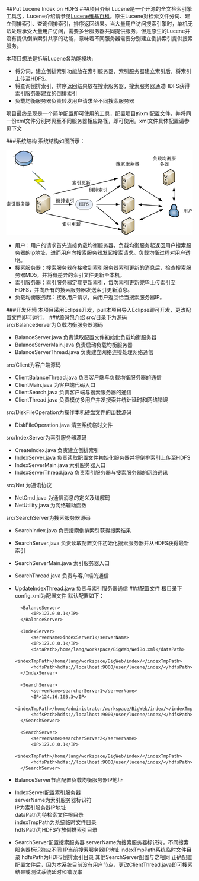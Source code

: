 ##Put Lucene Index on HDFS
###项目介绍
Lucene是一个开源的全文检索引擎工具包，Lucene介绍请参见[Lucene维基百科](https://en.wikipedia.org/wiki/Lucene)。原生Lucene对检索文件分词、建立倒排索引、查询倒排索引，排序返回结果。当大量用户访问搜索引擎时，单机无法处理承受大量用户访问，需要多台服务器共同提供服务，但是原生的Lucene并没有提供倒排索引共享的功能，意味着不同服务器需要分别建立倒排索引提供搜索服务。</br>

本项目想法是拆解Lucene各功能模块:</br>

* 将分词，建立倒排索引功能放在索引服务器，索引服务器建立索引后，将索引上传至HDFS。</br>
* 将查询倒排索引，排序返回结果放在搜索服务器，搜索服务器通过HDFS获得索引服务器建立的倒排索引</br>
* 负载均衡服务器负责转发用户请求至不同搜索服务器</br>

项目最终呈现是一个简单配置即可使用的工具，配置项目的xml配置文件，并将同一份xml文件分别拷贝至不同服务器相应路径，即可使用。xml文件具体配置请参见下文

###系统结构
系统结构如图所示：

![](https://github.com/langruixiang/Lucene-Index-on-HDFS/blob/master/systemstructure.png)

* 用户：用户的请求首先连接负载均衡服务器，负载均衡服务起返回用户搜索服务器的ip地址，进而用户向搜索服务器发起搜索请求。负载均衡过程对用户透明。</br>
* 搜索服务器：搜索服务器在接收到索引服务器索引更新的消息后，检查搜索服务器MD5，并将有差异的索引文件更新至本机。</br>
* 索引服务器：索引服务器定期更新索引，每次索引更新完毕上传索引至HDFS，并向所有的搜索服务器发送索引更新消息。
* 负载均衡服务起：接收用户请求，向用户返回恰当搜索服务器IP。

###开发环境
本项目采用Eclipse开发，pull本项目导入Eclipse即可开发，更改配置文件即可运行。
###源码包介绍
src/目录下为源码</br>
src/BalanceServer为负载均衡服务器源码</br>

* BalanceServer.java 负责读取配置文件初始化负载均衡服务器</br>
* BalanceServerMain.java 负责启动负载均衡服务器</br>
* BalanceServerThread.java 负责建立网络连接处理网络通信</br>

src/Client为客户端源码

* ClientBalanceThread.java 负责客户端与负载均衡服务器的通信
* ClientMain.java 为客户端代码入口
* ClientSearch.java 负责客户端与搜索服务器的通信
* ClientThread.java 负责模仿多用户并发搜索并统计延时和网络错误

src/DiskFileOperation为操作本机硬盘文件的函数源码

* DiskFileOperation.java 清空系统临时文件

src/IndexServer为索引服务器源码

* CreateIndex.java 负责建立倒排索引
* IndexServer.java 负责读取配置文件初始化服务器并将倒排索引上传至HDFS
* IndexServerMain.java 索引服务器入口
* IndexServerThread.java 负责索引服务器与搜索服务器的网络通讯

src/Net 为通讯协议

* NetCmd.java 为通信消息的定义及编解码 
* NetUtility.java 为网络辅助函数

src/SearchServer为搜索服务器源码

* SearchIndex.java 负责搜索倒排索引获得搜索结果
* SearchServer.java 负责读取配置文件初始化搜索服务器并从HDFS获得最新索引
* SearchServerMain.java 索引服务器入口
* SearchThread.java 负责与客户端的通信
* UpdateIndexThread.java 负责与索引服务器通信
###配置文件
根目录下config.xml为配置文件
默认配置如下：</br>

	<configuration>
	
	    <BalanceServer>
	        <IP>127.0.0.1</IP>
	    </BalanceServer>
	
	    <IndexServer>
	        <serverName>indexServer1</serverName>
	        <IP>127.0.0.1</IP>
	        <dataPath>/home/lang/workspace/BigWeb/WeiBo.xml</dataPath>
	        <indexTmpPath>/home/lang/workspace/BigWeb/index/</indexTmpPath>
	        <hdfsPath>hdfs://localhost:9000/user/lucene/index/</hdfsPath>
	    </IndexServer>
	
	    <SearchServer>
	        <serverName>searcherServer1</serverName>
	        <IP>124.16.103.3</IP>
	        <indexTmpPath>/home/administrator/workspace/BigWeb/index/</indexTmpPath>
	        <hdfsPath>hdfs://localhost:9000/user/lucene/index/</hdfsPath>
	    </SearchServer>
	
	    <SearchServer>
	        <serverName>searcherServer2</serverName>
	        <IP>127.0.0.1</IP>
	        <indexTmpPath>/home/lang/workspace/BigWeb/index/</indexTmpPath>
	        <hdfsPath>hdfs://localhost:9000/user/lucene/index/</hdfsPath>
	    </SearchServer>
	</configuration>

* BalanceServer节点配置负载均衡服务器IP地址
* IndexServer配置索引服务器</br>
  serverName为索引服务器标识符</br>
  IP为索引服务器IP地址</br>
  dataPath为待检索文件根目录</br>
  indexTmpPath为系统临时文件目录</br>
  hdfsPath为HDFS存放倒排索引目录</br>
* SearchServer配置搜索服务器
  serverName为搜索服务器标识符，不同搜索服务器标识符应不同
  IP当前搜索服务器IP地址
  indexTmpPath系统临时文件目录
  hdfsPath为HDFS倒排索引目录
  其他SearchServer配置与之相同
正确配置配置文件后，因为本系统目前没有用户节点，更改ClientThread.java即可搜索结果或测试系统延时和错误率
